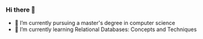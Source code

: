 ### Hi there 👋
- 🔭 I’m currently pursuing a master's degree in computer science
- 🌱 I’m currently learning Relational Databases: Concepts and Techniques
<!--
**MarynaKindras/MarynaKindras** is a ✨ _special_ ✨ repository because its `README.md` (this file) appears on your GitHub profile.

Here are some ideas to get you started:

- 🔭 I’m currently working on ...
- 🌱 I’m currently learning ...
- 👯 I’m looking to collaborate on ...
- 🤔 I’m looking for help with ...
- 💬 Ask me about ...
- 📫 How to reach me: ...
- 😄 Pronouns: ...
- ⚡ Fun fact: ...
-->
